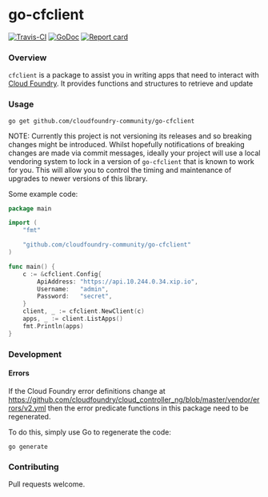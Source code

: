 # go-cfclient
[![Travis-CI](https://travis-ci.org/cloudfoundry-community/go-cfclient.svg)](https://travis-ci.org/cloudfoundry-community/go-cfclient)
[![GoDoc](https://godoc.org/github.com/cloudfoundry-community/go-cfclient?status.svg)](http://godoc.org/github.com/cloudfoundry-community/go-cfclient)
[![Report card](https://goreportcard.com/badge/github.com/cloudfoundry-community/go-cfclient)](https://goreportcard.com/report/github.com/cloudfoundry-community/go-cfclient)

### Overview

`cfclient` is a package to assist you in writing apps that need to interact with [Cloud Foundry](http://cloudfoundry.org).
It provides functions and structures to retrieve and update


### Usage

```
go get github.com/cloudfoundry-community/go-cfclient
```

NOTE: Currently this project is not versioning its releases and so breaking changes might be introduced.
Whilst hopefully notifications of breaking changes are made via commit messages, ideally your project will use a local
vendoring system to lock in a version of `go-cfclient` that is known to work for you.
This will allow you to control the timing and maintenance of upgrades to newer versions of this library.

Some example code:

```go
package main

import (
	"fmt"

	"github.com/cloudfoundry-community/go-cfclient"
)

func main() {
	c := &cfclient.Config{
		ApiAddress: "https://api.10.244.0.34.xip.io",
		Username:   "admin",
		Password:   "secret",
	}
	client, _ := cfclient.NewClient(c)
	apps, _ := client.ListApps()
	fmt.Println(apps)
}
```

### Development

#### Errors

If the Cloud Foundry error definitions change at <https://github.com/cloudfoundry/cloud_controller_ng/blob/master/vendor/errors/v2.yml>
then the error predicate functions in this package need to be regenerated.

To do this, simply use Go to regenerate the code:

```
go generate
```

### Contributing

Pull requests welcome.
